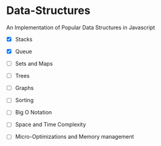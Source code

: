 # Data-Structures
An Implementation of Popular Data Structures in Javascript
- [x] Stacks
- [x] Queue
- [ ] Sets and Maps
- [ ] Trees
- [ ] Graphs
- [ ] Sorting
- [ ] Big O Notation
- [ ] Space and Time Complexity
- [ ] Micro-Optimizations and Memory management

